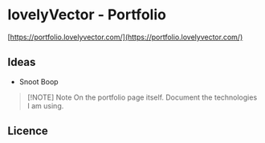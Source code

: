 # lovelyVector - Portfolio

[https://portfolio.lovelyvector.com/](https://portfolio.lovelyvector.com/)

## Ideas

- Snoot Boop

> [!NOTE] Note
> On the portfolio page itself. Document the technologies I am using.

## Licence
